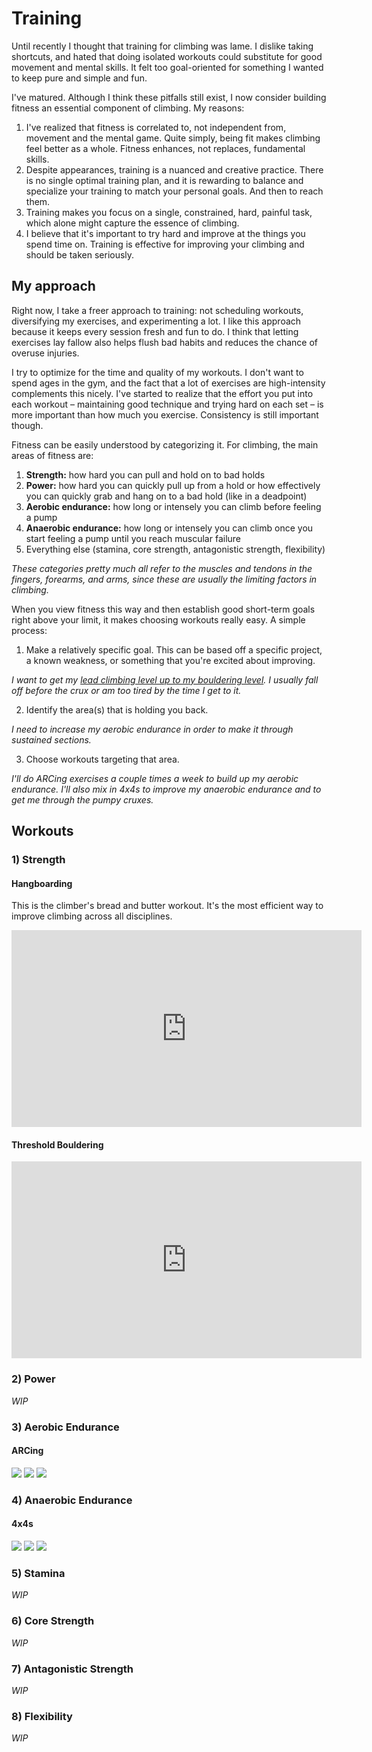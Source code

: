 # Training

Until recently I thought that training for climbing was lame. I dislike taking shortcuts, and hated that doing isolated workouts could substitute for good movement and mental skills. It felt too goal-oriented for something I wanted to keep pure and simple and fun.

I've matured. Although I think these pitfalls still exist, I now consider building fitness an essential component of climbing. My reasons:

1. I've realized that fitness is correlated to, not independent from, movement and the mental game. Quite simply, being fit makes climbing feel better as a whole. Fitness enhances, not replaces, fundamental skills.
2. Despite appearances, training is a nuanced and creative practice. There is no single optimal training plan, and it is rewarding to balance and specialize your training to match your personal goals. And then to reach them.
3. Training makes you focus on a single, constrained, hard, painful task, which alone might capture the essence of climbing.
4. I believe that it's important to try hard and improve at the things you spend time on. Training is effective for improving your climbing and should be taken seriously.

## My approach

Right now, I take a freer approach to training: not scheduling workouts, diversifying my exercises, and experimenting a lot. I like this approach because it keeps every session fresh and fun to do. I think that letting exercises lay fallow also helps flush bad habits and reduces the chance of overuse injuries.

I try to optimize for the time and quality of my workouts. I don't want to spend ages in the gym, and the fact that a lot of exercises are high-intensity complements this nicely. I've started to realize that the effort you put into each workout – maintaining good technique and trying hard on each set – is more important than how much you exercise. Consistency is still important though.

Fitness can be easily understood by categorizing it. For climbing, the main areas of fitness are:

1. **Strength:** how hard you can pull and hold on to bad holds
2. **Power:** how hard you can quickly pull up from a hold or how effectively you can quickly grab and hang on to a bad hold (like in a deadpoint)
3. **Aerobic endurance:** how long or intensely you can climb before feeling a pump
4. **Anaerobic endurance:** how long or intensely you can climb once you start feeling a pump until you reach muscular failure
5. Everything else (stamina, core strength, antagonistic strength, flexibility)

*These categories pretty much all refer to the muscles and tendons in the fingers, forearms, and arms, since these are usually the limiting factors in climbing.*

When you view fitness this way and then establish good short-term goals right above your limit, it makes choosing workouts really easy. A simple process:

1) Make a relatively specific goal. This can be based off a specific project, a known weakness, or something that you're excited about improving.

*I want to get my [lead climbing level up to my bouldering level](https://www.mec.ca/en/explore/climbing-grade-conversion). I usually fall off before the crux or am too tired by the time I get to it.*

2) Identify the area(s) that is holding you back.

*I need to increase my aerobic endurance in order to make it through sustained sections.*

3) Choose workouts targeting that area.

*I'll do ARCing exercises a couple times a week to build up my aerobic endurance. I'll also mix in 4x4s to improve my anaerobic endurance and to get me through the pumpy cruxes.*

## Workouts

### 1) Strength

#### Hangboarding

This is the climber's bread and butter workout. It's the most efficient way to improve climbing across all disciplines.

<iframe width="560" height="315" src="https://www.youtube.com/embed/VeKE5VH5-qg" frameborder="0" allow="accelerometer; autoplay; encrypted-media; gyroscope; picture-in-picture" allowfullscreen></iframe>

#### Threshold Bouldering

<iframe width="560" height="315" src="https://www.youtube.com/embed/sKzDko8DVDw" frameborder="0" allow="accelerometer; autoplay; encrypted-media; gyroscope; picture-in-picture" allowfullscreen></iframe>

### 2) Power

*WIP*

### 3) Aerobic Endurance

#### ARCing

<img src="./pics/aerobic1.jpg" />
<img src="./pics/aerobic2.jpg" />
<img src="./pics/aerobic3.jpg" />

### 4) Anaerobic Endurance

#### 4x4s


<img src="./pics/anaerobic1.jpg" />
<img src="./pics/anaerobic2.jpg" />
<img src="./pics/anaerobic3.jpg" />

### 5) Stamina

*WIP*

### 6) Core Strength

*WIP*

### 7) Antagonistic Strength

*WIP*

### 8) Flexibility

*WIP*

